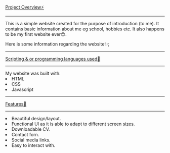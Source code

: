 <u>Project Overview⚡</u>
<hr>
<p>This is a simple website created for the purpose of introduction (to me). It contains basic information about me eg school, hobbies etc. It also happens to be my first website ever😊.</p>
<p>Here is some information regarding the website✨;</p>
<hr>
<u>Scripting & or programming languages used🔧</u>
<hr>
My website was built with:
<li> HTML     </li>
<li> CSS       </li>
<li> Javascript </li>
<hr>
<u>Features📄</u>
<hr>
 <li>Beautiful design/layout.</li>
 <li>Functional UI as it is able to adapt to different screen sizes.</li>
 <li>Downloadable CV.</li>
 <li>Contact forn.</li>
 <li>Social media links.</li>
 <li>Easy to interact with.</li>

